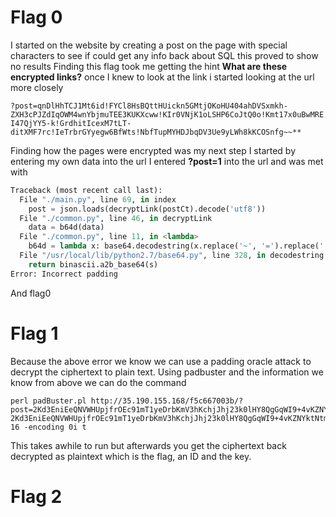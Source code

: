 # Flag 0
I started on the website by creating a post on the page with special characters to see if could get any info back about SQL this proved to show no results
Finding this flag took me getting the hint **What are these encrypted links?** once I knew to look at the link i started looking at the url more closely

```?post=qnDlHhTCJ1Mt6id!FYCl8HsBQttHUickn5GMtjOKoHU404ahDVSxmkh-ZXH3cPJZdIqOWM4wnYbjmuTEE3KUKXcww!KIr0VNjK1oLSHP6CoJtQ0o!Kmt17x0uBwMREI47QjYY5-k!GrdhitIcexM7tLT-ditXMF7rc!IeTrbrGYyegw6BfWts!NbfTupMYHDJbqDV3Ue9yLWh8kKCOSnfg~~**```

Finding how the pages were encrypted was my next step I started by entering my own data into the url
I entered **?post=1** into the url and was met with
```py
Traceback (most recent call last):
  File "./main.py", line 69, in index
    post = json.loads(decryptLink(postCt).decode('utf8'))
  File "./common.py", line 46, in decryptLink
    data = b64d(data)
  File "./common.py", line 11, in <lambda>
    b64d = lambda x: base64.decodestring(x.replace('~', '=').replace('!', '/').replace('-', '+'))
  File "/usr/local/lib/python2.7/base64.py", line 328, in decodestring
    return binascii.a2b_base64(s)
Error: Incorrect padding
``` 
And flag0 

# Flag 1

Because the above error we know we can use a padding oracle attack to decrypt the ciphertext to plain text.
Using padbuster and the information we know from above we can do the command
```
perl padBuster.pl http://35.190.155.168/f5c667003b/?post=2Kd3EniEeQNVWHUpjfrOEc91mT1yeDrbKmV3hKchjJhj23k0lHY8QgGqWI9+4vKZNYktNtm4Nc+qjXmFZ+WPOD6dATUxsd1cW7l6QdobGqW68YZpWD6RYockKjO4dTpxGTU2OPwAs1JOwPefvueHqRpFqdV68skbN0WysdEbA+Eexzy0NLPXoV1Mf/QtjruuII6QbrZJ1luEY2FWLQ8UNA== 2Kd3EniEeQNVWHUpjfrOEc91mT1yeDrbKmV3hKchjJhj23k0lHY8QgGqWI9+4vKZNYktNtm4Nc+qjXmFZ+WPOD6dATUxsd1cW7l6QdobGqW68YZpWD6RYockKjO4dTpxGTU2OPwAs1JOwPefvueHqRpFqdV68skbN0WysdEbA+Eexzy0NLPXoV1Mf/QtjruuII6QbrZJ1luEY2FWLQ8UNA== 16 -encoding 0i t
```
This takes awhile to run but afterwards you get the ciphertext back decrypted as plaintext which is the flag, an ID and the key.

# Flag 2
